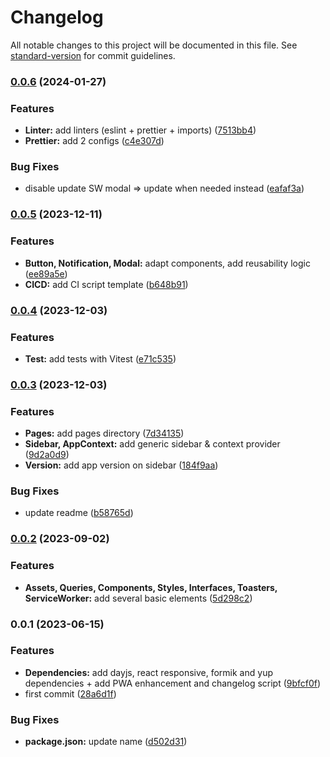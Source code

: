 # Changelog

All notable changes to this project will be documented in this file. See
[standard-version](https://github.com/conventional-changelog/standard-version)
for commit guidelines.

### [0.0.6](https://github.com/Zararthustra/Starter-pack_React/compare/v0.0.5...v0.0.6) (2024-01-27)

### Features

- **Linter:** add linters (eslint + prettier + imports)
  ([7513bb4](https://github.com/Zararthustra/Starter-pack_React/commit/7513bb447003d2b3b638a508a64e3ae0c05d44c7))
- **Prettier:** add 2 configs
  ([c4e307d](https://github.com/Zararthustra/Starter-pack_React/commit/c4e307d16f7c6dd6ae6dbe9b751dfcb610567f6b))

### Bug Fixes

- disable update SW modal => update when needed instead
  ([eafaf3a](https://github.com/Zararthustra/Starter-pack_React/commit/eafaf3ac4de0e060ce0965484afed07da2b6c8a7))

### [0.0.5](https://github.com/Zararthustra/Starter-pack_React/compare/v0.0.4...v0.0.5) (2023-12-11)

### Features

- **Button, Notification, Modal:** adapt components, add reusability logic
  ([ee89a5e](https://github.com/Zararthustra/Starter-pack_React/commit/ee89a5e619349d2bb5fc72032047bbe01221f1e4))
- **CICD:** add CI script template
  ([b648b91](https://github.com/Zararthustra/Starter-pack_React/commit/b648b9178d2be8853b675a2eb682755119c61404))

### [0.0.4](https://github.com/Zararthustra/Starter-pack_React/compare/v0.0.3...v0.0.4) (2023-12-03)

### Features

- **Test:** add tests with Vitest
  ([e71c535](https://github.com/Zararthustra/Starter-pack_React/commit/e71c535eb3bf8c45df269d5779cfe0db8a0b1df1))

### [0.0.3](https://github.com/Zararthustra/Starter-pack_React/compare/v0.0.2...v0.0.3) (2023-12-03)

### Features

- **Pages:** add pages directory
  ([7d34135](https://github.com/Zararthustra/Starter-pack_React/commit/7d341359ad952e3a5e8a87d5186b5eb62f1617ed))
- **Sidebar, AppContext:** add generic sidebar & context provider
  ([9d2a0d9](https://github.com/Zararthustra/Starter-pack_React/commit/9d2a0d941eff27a45450eab379f9a5a61d25d2db))
- **Version:** add app version on sidebar
  ([184f9aa](https://github.com/Zararthustra/Starter-pack_React/commit/184f9aa289936d12fc9f58e09b71504f87bfce54))

### Bug Fixes

- update readme
  ([b58765d](https://github.com/Zararthustra/Starter-pack_React/commit/b58765dbd35721ebb85a65e6e37f30ef5c094d76))

### [0.0.2](https://github.com/Zararthustra/Starter-pack_React/compare/v0.0.1...v0.0.2) (2023-09-02)

### Features

- **Assets, Queries, Components, Styles, Interfaces, Toasters, ServiceWorker:**
  add several basic elements
  ([5d298c2](https://github.com/Zararthustra/Starter-pack_React/commit/5d298c26acd0a8ebf7546c29a983411d567e3cea))

### 0.0.1 (2023-06-15)

### Features

- **Dependencies:** add dayjs, react responsive, formik and yup dependencies +
  add PWA enhancement and changelog script
  ([9bfcf0f](https://github.com/Zararthustra/Starter-pack_React/commit/9bfcf0f14a2ad19401567178e105f302d4dd8f35))
- first commit
  ([28a6d1f](https://github.com/Zararthustra/Starter-pack_React/commit/28a6d1f98325dcfb4254ab34c7aa87c677ff37a8))

### Bug Fixes

- **package.json:** update name
  ([d502d31](https://github.com/Zararthustra/Starter-pack_React/commit/d502d31c52f0c4fcfe01b1e5f17101e46abf1d7c))
